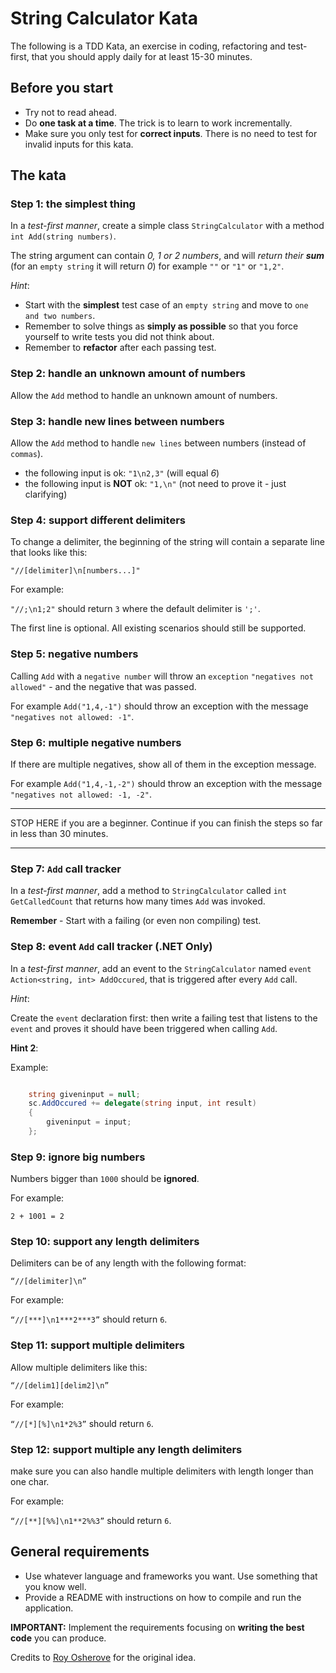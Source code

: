 # String Calculator Kata
The following is a TDD Kata, an exercise in coding, refactoring and test-first, that you should apply daily for at least 15-30 minutes.

## Before you start
* Try not to read ahead.
* Do **one task at a time**. The trick is to learn to work incrementally.
* Make sure you only test for **correct inputs**. There is no need to test for invalid inputs for this kata.

## The kata

### Step 1: the simplest thing
In a *test-first manner*, create a simple class `StringCalculator` with a method `int Add(string numbers)`.

The string argument can contain *0, 1 or 2 numbers*, and will *return their __sum__* (for an `empty string` it will return *0*) for example `""` or `"1"` or `"1,2"`.

*Hint*:
* Start with the **simplest** test case of an `empty string` and move to `one and two numbers`.
* Remember to solve things as **simply as possible** so that you force yourself to write tests you did not think about.
* Remember to **refactor** after each passing test.

### Step 2: handle an unknown amount of numbers
Allow the `Add` method to handle an unknown amount of numbers.

### Step 3: handle new lines between numbers
Allow the `Add` method to handle `new lines` between numbers (instead of `commas`).

* the following input is ok:  `"1\n2,3"` (will equal *6*)
* the following input is **NOT** ok:  `"1,\n"` (not need to prove it - just clarifying)

### Step 4: support different delimiters
To change a delimiter, the beginning of the string will contain a separate line that looks like this:

`"//[delimiter]\n[numbers...]"`

For example:

`"//;\n1;2"` should return `3` where the default delimiter is `';'`.

The first line is optional.
All existing scenarios should still be supported.

### Step 5: negative numbers
Calling `Add` with a `negative number` will throw an `exception` `"negatives not allowed"` - and the negative that was passed.

For example `Add("1,4,-1")` should throw an exception with the message `"negatives not allowed: -1"`.

### Step 6: multiple negative numbers
If there are multiple negatives, show all of them in the exception message.

For example `Add("1,4,-1,-2")` should throw an exception with the message `"negatives not allowed: -1, -2"`.

---

STOP HERE if you are a beginner.
Continue if you can finish the steps so far in less than 30 minutes.

---

### Step 7: `Add` call tracker
In a *test-first manner*, add a method to `StringCalculator` called `int GetCalledCount` that returns how many times `Add` was invoked.

**Remember** - Start with a failing (or even non compiling) test.

### Step 8: event `Add` call tracker (.NET Only)
In a *test-first manner*, add an event to the `StringCalculator` named `event Action<string, int> AddOccured`, that is triggered after every `Add` call.

*Hint*:

Create the `event` declaration first:
then write a failing test that listens to the `event` and proves it should have been triggered when calling `Add`.

**Hint 2**:

Example:
``` csharp

    string giveninput = null;
    sc.AddOccured += delegate(string input, int result)
    {
        giveninput = input;
    };

```

### Step 9: ignore big numbers
Numbers bigger than `1000` should be **ignored**.

For example:

`2 + 1001 = 2`

### Step 10: support any length delimiters

Delimiters can be of any length with the following format:

`“//[delimiter]\n”`

For example:

`“//[***]\n1***2***3”` should return `6`.

### Step 11: support multiple delimiters

Allow multiple delimiters like this:

`“//[delim1][delim2]\n”`

For example:

`“//[*][%]\n1*2%3”` should return `6`.

### Step 12: support multiple any length delimiters

make sure you can also handle multiple delimiters with length longer than one char.

For example:

`“//[**][%%]\n1**2%%3”` should return `6`.

## General requirements
- Use whatever language and frameworks you want. Use something that you know well.
- Provide a README with instructions on how to compile and run the application.

**IMPORTANT:**  Implement the requirements focusing on **writing the best code** you can produce.

Credits to [Roy Osherove](http://osherove.com/tdd-kata-1) for the original idea.
